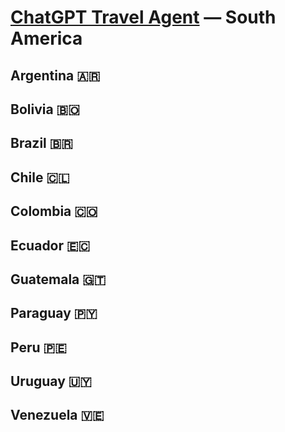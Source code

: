 # [ChatGPT Travel Agent](https://chat.openai.com/) — South America 
## Argentina 🇦🇷 
## Bolivia 🇧🇴 
## Brazil 🇧🇷 
## Chile 🇨🇱 
## Colombia 🇨🇴 
## Ecuador 🇪🇨 
## Guatemala 🇬🇹 
## Paraguay 🇵🇾 
## Peru 🇵🇪 
## Uruguay 🇺🇾 
## Venezuela 🇻🇪 
